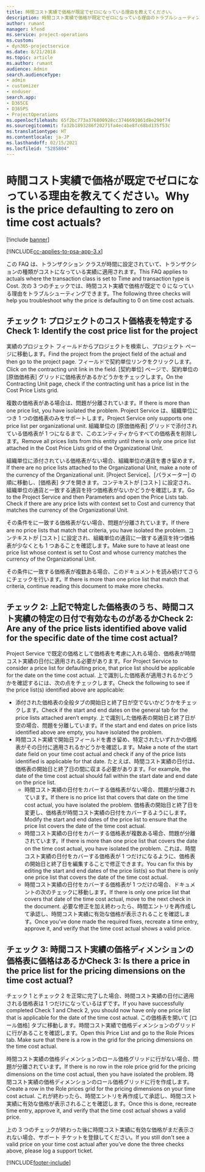 ```yaml
---
title: 時間コスト実績で価格が既定でゼロになっている理由を教えてください。
description: 時間コスト実績で価格が既定でゼロになっている理由のトラブルシューティング。
author: rumant
manager: kfend
ms.service: project-operations
ms.custom:
- dyn365-projectservice
ms.date: 8/21/2018
ms.topic: article
ms.author: rumant
audience: Admin
search.audienceType:
- admin
- customizer
- enduser
search.app:
- D365CE
- D365PS
- ProjectOperations
ms.openlocfilehash: 65f2bc773a376800928cc3746691061d8e290f74
ms.sourcegitcommit: fa32b1893286f20271fa4ec4be8fc68bd135f53c
ms.translationtype: HT
ms.contentlocale: ja-JP
ms.lasthandoff: 02/15/2021
ms.locfileid: "5285804"
---
```

# <a name="why-is-the-price-defaulting-to-zero-on-time-cost-actuals"></a><span data-ttu-id="fc18c-103">時間コスト実績で価格が既定でゼロになっている理由を教えてください。</span><span class="sxs-lookup"><span data-stu-id="fc18c-103">Why is the price defaulting to zero on time cost actuals?</span></span>

[!include [banner](../includes/psa-now-project-operations.md)]

[!INCLUDE[cc-applies-to-psa-app-3.x](../includes/cc-applies-to-psa-app-3x.md)]

<span data-ttu-id="fc18c-104">この FAQ は、トランザクション クラスが時間に設定されていて、トランザクションの種類がコストになっている実績に適用されます。</span><span class="sxs-lookup"><span data-stu-id="fc18c-104">This FAQ applies to actuals where the transaction class is set to Time and transaction type is Cost.</span></span> <span data-ttu-id="fc18c-105">次の 3 つのチェックでは、時間コスト実績で価格が既定で 0 になっている理由をトラブルシューティングできます。</span><span class="sxs-lookup"><span data-stu-id="fc18c-105">The following three checks will help you troubleshoot why the price is defaulting to 0 on time cost actuals.</span></span>
 
## <a name="check-1-identify-the-cost-price-list-for-the-project"></a><span data-ttu-id="fc18c-106">チェック 1: プロジェクトのコスト価格表を特定する</span><span class="sxs-lookup"><span data-stu-id="fc18c-106">Check 1: Identify the cost price list for the project</span></span>

<span data-ttu-id="fc18c-107">実績のプロジェクト フィールドからプロジェクトを検索し、プロジェクト ページに移動します。</span><span class="sxs-lookup"><span data-stu-id="fc18c-107">Find the project from the project field of the actual and then go to the project page.</span></span> <span data-ttu-id="fc18c-108">フィールドで契約単位リンクをクリックします。</span><span class="sxs-lookup"><span data-stu-id="fc18c-108">Click on the contracting unit link in the field.</span></span> <span data-ttu-id="fc18c-109">[契約単位] ページで、契約単位の [原価価格表] グリッドに価格表があるかどうかをチェックします。</span><span class="sxs-lookup"><span data-stu-id="fc18c-109">On the Contracting Unit page, check if the contracting unit has a price list in the Cost Price Lists grid.</span></span>

<span data-ttu-id="fc18c-110">複数の価格表がある場合は、問題が分離されています。</span><span class="sxs-lookup"><span data-stu-id="fc18c-110">If there is more than one price list, you have isolated the problem.</span></span> <span data-ttu-id="fc18c-111">Project Service は、組織単位につき 1 つの価格表のみをサポートします。</span><span class="sxs-lookup"><span data-stu-id="fc18c-111">Project Service only supports one price list per organizational unit.</span></span> <span data-ttu-id="fc18c-112">組織単位の [原価価格表] グリッドで添付されている価格表が 1 つになるまで、このエンティティからすべての価格表を削除します。</span><span class="sxs-lookup"><span data-stu-id="fc18c-112">Remove all prices lists from this entity until there is only one price list attached in the Cost Price Lists grid of the Organizational Unit.</span></span>

<span data-ttu-id="fc18c-113">組織単位に添付されている価格表がない場合、組織単位の通貨を書き留めます。</span><span class="sxs-lookup"><span data-stu-id="fc18c-113">If there are no price lists attached to the Organizational Unit, make a note of the currency of the Organizational unit.</span></span> <span data-ttu-id="fc18c-114">[Project Service]、[パラメーター] の順に移動し、[価格表] タブを開きます。コンテキストが [コスト] に設定され、組織単位の通貨と一致する通貨を持つ価格表がないかどうかを確認します。</span><span class="sxs-lookup"><span data-stu-id="fc18c-114">Go to the Project Service and then Parameters and open the Price Lists tab. Check if there are any price lists with context set to Cost and currency that matches the currency of the Organizational Unit.</span></span>
 
<span data-ttu-id="fc18c-115">その条件をに一致する価格表がない場合、問題が分離されています。</span><span class="sxs-lookup"><span data-stu-id="fc18c-115">If there are no price lists that match that criteria, you have isolated the problem.</span></span> <span data-ttu-id="fc18c-116">コンテキストが [コスト] に設定され、組織単位の通貨に一致する通貨を持つ価格表が少なくとも 1 つあることを確認します。</span><span class="sxs-lookup"><span data-stu-id="fc18c-116">Make sure to have at least one price list whose context is set to Cost and whose currency matches the currency of the Organizational Unit.</span></span>

<span data-ttu-id="fc18c-117">その条件に一致する価格表が複数ある場合、このドキュメントを読み続けてさらにチェックを行います。</span><span class="sxs-lookup"><span data-stu-id="fc18c-117">If there is more than one price list that match that criteria, continue reading this document to make more checks.</span></span>

## <a name="check-2-are-any-of-the-price-lists-identified-above-valid-for-the-specific-date-of-the-time-cost-actual"></a><span data-ttu-id="fc18c-118">チェック 2: 上記で特定した価格表のうち、時間コスト実績の特定の日付で有効なものがあるか</span><span class="sxs-lookup"><span data-stu-id="fc18c-118">Check 2: Are any of the price lists identified above valid for the specific date of the time cost actual?</span></span>

<span data-ttu-id="fc18c-119">Project Service で既定の価格として価格表を考慮に入れる場合、価格表が時間コスト実績の日付に適用される必要があります。</span><span class="sxs-lookup"><span data-stu-id="fc18c-119">For Project Service to consider a price list for defaulting price, that price list should be applicable for the date on the time cost actual.</span></span> <span data-ttu-id="fc18c-120">上で識別した価格表が適用されるかどうかを確認するには、次の点をチェックします。</span><span class="sxs-lookup"><span data-stu-id="fc18c-120">Check the following to see if the price list(s) identified above are applicable:</span></span>

- <span data-ttu-id="fc18c-121">添付された価格表の全般タブの開始日と終了日が空でないかどうかをチェックします。</span><span class="sxs-lookup"><span data-stu-id="fc18c-121">Check if the start and end dates on the general tab for the price lists attached aren’t empty.</span></span> <span data-ttu-id="fc18c-122">上で識別した価格表の開始日と終了日が空の場合、問題を分離しています。</span><span class="sxs-lookup"><span data-stu-id="fc18c-122">If the start and end dates on price lists identified above are empty, you have isolated the problem.</span></span> 
- <span data-ttu-id="fc18c-123">時間コスト実績で開始日フィールドを書き留め、特定されたいずれかの価格表がその日付に適用されるかどうかを確認します。</span><span class="sxs-lookup"><span data-stu-id="fc18c-123">Make a note of the start date field on your time cost actual and check if any of the price lists identified is applicable for that date.</span></span> <span data-ttu-id="fc18c-124">たとえば、時間コスト実績の日付は、価格表の開始日と終了日の間に収まる必要があります。</span><span class="sxs-lookup"><span data-stu-id="fc18c-124">For example, the date of the time cost actual should fall within the start date and end date on the price list.</span></span> 
    - <span data-ttu-id="fc18c-125">時間コスト実績の日付をカバーする価格表がない場合、問題が分離されています。</span><span class="sxs-lookup"><span data-stu-id="fc18c-125">If there is no price list that covers that date on the time cost actual, you have isolated the problem.</span></span> <span data-ttu-id="fc18c-126">価格表の開始日と終了日を変更し、価格表が時間コスト実績の日付をカバーするようにします。</span><span class="sxs-lookup"><span data-stu-id="fc18c-126">Modify the start and end dates of the price list to ensure that the price list covers the date of the time cost actual.</span></span> 
    - <span data-ttu-id="fc18c-127">時間コスト実績の日付をカバーする価格表が複数ある場合、問題が分離されています。</span><span class="sxs-lookup"><span data-stu-id="fc18c-127">If there is more than one price list that covers the date on the time cost actual, you have isolated the problem.</span></span> <span data-ttu-id="fc18c-128">これは、時間コスト実績の日付をカバーする価格表が 1 つだけになるように、価格表の開始日と終了日を編集することで修正できます。</span><span class="sxs-lookup"><span data-stu-id="fc18c-128">You can fix this by editing the start and end dates of the price list(s) so that there is only one price list that covers the date of the time cost actual.</span></span> 
    - <span data-ttu-id="fc18c-129">時間コスト実績の日付をカバーする価格表が 1 つだけの場合、ドキュメントの次のチェックに移動します。</span><span class="sxs-lookup"><span data-stu-id="fc18c-129">If there is only one price list that covers that date of the time cost actual, move to the next check in the document.</span></span>
<span data-ttu-id="fc18c-130">必要な修正を加え終わったら、時間エントリを再作成して承認し、時間コスト実績に有効な価格が表示されることを確認します。</span><span class="sxs-lookup"><span data-stu-id="fc18c-130">Once you’ve done made the required fixes, recreate a time entry, approve it, and verify that the time cost actual shows a valid price.</span></span>

## <a name="check-3-is-there-a-price-in-the-price-list-for-the-pricing-dimensions-on-the-time-cost-actual"></a><span data-ttu-id="fc18c-131">チェック 3: 時間コスト実績の価格ディメンションの価格表に価格はあるか</span><span class="sxs-lookup"><span data-stu-id="fc18c-131">Check 3: Is there a price in the price list for the pricing dimensions on the time cost actual?</span></span>

<span data-ttu-id="fc18c-132">チェック 1 とチェック 2 を正常に完了した場合、時間コスト実績の日付に適用される価格表は 1 つだけになっているはずです。</span><span class="sxs-lookup"><span data-stu-id="fc18c-132">If you have successfully completed Check 1 and Check 2, you should now have only one price list that is applicable for the date of the time cost actual.</span></span> <span data-ttu-id="fc18c-133">この価格表を開いて [ロール価格] タブに移動します。時間コスト実績で価格ディメンションのグリッドに行があることを確認します。</span><span class="sxs-lookup"><span data-stu-id="fc18c-133">Open this Price List and go to the Role Prices tab. Make sure that there is a row in the grid for the pricing dimensions on the time cost actual.</span></span>

<span data-ttu-id="fc18c-134">時間コスト実績の価格ディメンションのロール価格グリッドに行がない場合、問題が分離されています。</span><span class="sxs-lookup"><span data-stu-id="fc18c-134">If there is no row in the role price grid for the pricing dimensions on the time cost actual, then you have isolated the problem.</span></span> <span data-ttu-id="fc18c-135">時間コスト実績の価格ディメンションのロール価格グリッドに行を作成します。</span><span class="sxs-lookup"><span data-stu-id="fc18c-135">Create a row in the Role prices grid for the pricing dimensions on your time cost actual.</span></span> <span data-ttu-id="fc18c-136">これが終わったら、時間エントリを再作成して承認し、時間コスト実績に有効な価格が表示されることを確認します。</span><span class="sxs-lookup"><span data-stu-id="fc18c-136">Once this is done, recreate time entry, approve it, and verify that the time cost actual shows a valid price.</span></span>
 
<span data-ttu-id="fc18c-137">上の 3 つのチェックが終わった後に時間コスト実績に有効な価格がまだ表示されない場合、サポート チケットを登録してください。</span><span class="sxs-lookup"><span data-stu-id="fc18c-137">If you still don't see a valid price on your time cost actual after you’ve done the three checks above, please log a support ticket.</span></span>





[!INCLUDE[footer-include](../includes/footer-banner.md)]